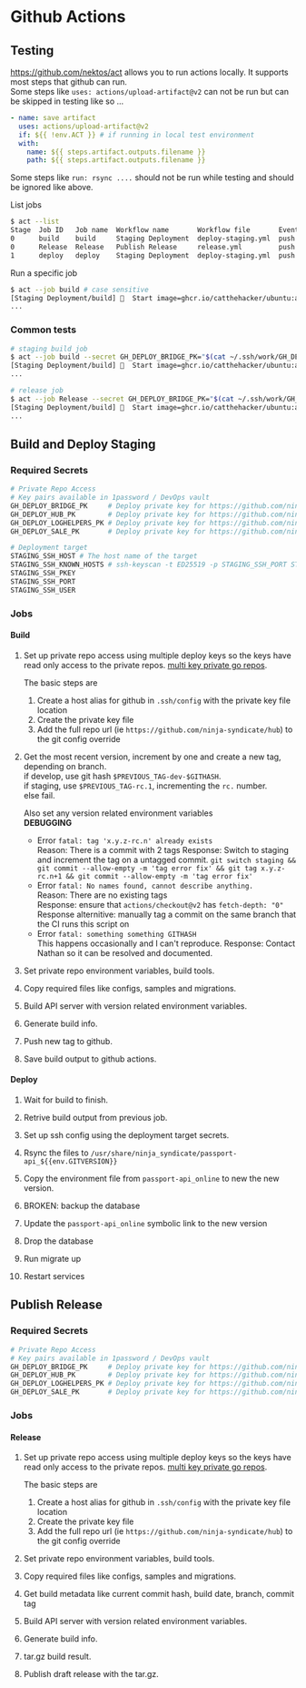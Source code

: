 # Github Actions

## Testing

<https://github.com/nektos/act> allows you to run actions locally.
It supports most steps that github can run.  
Some steps like `uses: actions/upload-artifact@v2` can not be run but can be skipped in testing like so ...

```yaml
- name: save artifact
  uses: actions/upload-artifact@v2
  if: ${{ !env.ACT }} # if running in local test environment
  with:
    name: ${{ steps.artifact.outputs.filename }}
    path: ${{ steps.artifact.outputs.filename }}
```

Some steps like `run: rsync ....` should not be run while testing and should be ignored like above.

List jobs

```sh
$ act --list
Stage  Job ID   Job name  Workflow name       Workflow file       Events
0      build    build     Staging Deployment  deploy-staging.yml  push
0      Release  Release   Publish Release     release.yml         push
1      deploy   deploy    Staging Deployment  deploy-staging.yml  push
```

Run a specific job

```sh
$ act --job build # case sensitive
[Staging Deployment/build] 🚀  Start image=ghcr.io/catthehacker/ubuntu:act-20.04
...
```

### Common tests

```sh
# staging build job
$ act --job build --secret GH_DEPLOY_BRIDGE_PK="$(cat ~/.ssh/work/GH_DEPLOY_BRIDGE_PK)" --secret GH_DEPLOY_HUB_PK="$(cat ~/.ssh/work/GH_DEPLOY_HUB_PK)" --secret GH_DEPLOY_LOGHELPERS_PK="$(cat ~/.ssh/work/GH_DEPLOY_LOGHELPERS_PK)" --secret GH_DEPLOY_SALE_PK="$(cat ~/.ssh/work/GH_DEPLOY_SALE_PK)"
[Staging Deployment/build] 🚀  Start image=ghcr.io/catthehacker/ubuntu:act-20.04
...
```

```sh
# release job
$ act --job Release --secret GH_DEPLOY_BRIDGE_PK="$(cat ~/.ssh/work/GH_DEPLOY_BRIDGE_PK)" --secret GH_DEPLOY_HUB_PK="$(cat ~/.ssh/work/GH_DEPLOY_HUB_PK)" --secret GH_DEPLOY_LOGHELPERS_PK="$(cat ~/.ssh/work/GH_DEPLOY_LOGHELPERS_PK)" --secret GH_DEPLOY_SALE_PK="$(cat ~/.ssh/work/GH_DEPLOY_SALE_PK)"
[Staging Deployment/build] 🚀  Start image=ghcr.io/catthehacker/ubuntu:act-20.04
...
```

## Build and Deploy Staging

### Required Secrets

```sh
# Private Repo Access
# Key pairs available in 1password / DevOps vault
GH_DEPLOY_BRIDGE_PK     # Deploy private key for https://github.com/ninja-syndicate/supremacy-bridge
GH_DEPLOY_HUB_PK        # Deploy private key for https://github.com/ninja-syndicate/hub
GH_DEPLOY_LOGHELPERS_PK # Deploy private key for https://github.com/ninja-software/log_helpers
GH_DEPLOY_SALE_PK       # Deploy private key for https://github.com/ninja-software/sale/

# Deployment target
STAGING_SSH_HOST # The host name of the target
STAGING_SSH_KNOWN_HOSTS # ssh-keyscan -t ED25519 -p STAGING_SSH_PORT STAGING_SSH_HOST
STAGING_SSH_PKEY
STAGING_SSH_PORT
STAGING_SSH_USER
```

### Jobs

#### Build

1. Set up private repo access using multiple deploy keys so the keys have read only access to the private repos.
    [multi key private go repos](https://gist.github.com/jrapoport/d12f60029eef017354d0ec982b918258).

    The basic steps are
    1. Create a host alias for github in `.ssh/config` with the private key file location
    2. Create the private key file
    3. Add the full repo url (ie `https://github.com/ninja-syndicate/hub`) to the git config override

2. Get the most recent version, increment by one and create a new tag, depending on branch.  
   if develop, use git hash `$PREVIOUS_TAG-dev-$GITHASH`.  
   if staging, use `$PREVIOUS_TAG-rc.1`, incrementing the `rc.` number.  
   else fail.  

   Also set any version related environment variables  
   **DEBUGGING**  
   - Error `fatal: tag 'x.y.z-rc.n' already exists`  
     Reason: There is a commit with 2 tags
     Response: Switch to staging and increment the tag on a untagged commit.
     `git switch staging && git commit --allow-empty -m 'tag error fix' && git tag x.y.z-rc.n+1 && git commit --allow-empty -m 'tag error fix'`
   - Error `fatal: No names found, cannot describe anything.`  
     Reason: There are no existing tags  
     Response: ensure that `actions/checkout@v2` has `fetch-depth: "0"`  
     Response alternitive: manually tag a commit on the same branch that the CI runs this  script on
   - Error `fatal: something something GITHASH`  
     This happens occasionally and I can't reproduce.
     Response: Contact Nathan so it can be resolved and documented.

3. Set private repo environment variables, build tools.  

4. Copy required files like configs, samples and migrations.

5. Build API server with version related environment variables.

6. Generate build info.

7. Push new tag to github.

8. Save build output to github actions.

#### Deploy

1. Wait for build to finish.

2. Retrive build output from previous job.

3. Set up ssh config using the deployment target secrets.

4. Rsync the files to `/usr/share/ninja_syndicate/passport-api_${{env.GITVERSION}}`

5. Copy the environment file from `passport-api_online` to new the new version.

6. BROKEN: backup the database

7. Update the `passport-api_online` symbolic link to the new version

8. Drop the database

9. Run migrate up

10. Restart services

## Publish Release

### Required Secrets

```sh
# Private Repo Access
# Key pairs available in 1password / DevOps vault
GH_DEPLOY_BRIDGE_PK     # Deploy private key for https://github.com/ninja-syndicate/supremacy-bridge
GH_DEPLOY_HUB_PK        # Deploy private key for https://github.com/ninja-syndicate/hub
GH_DEPLOY_LOGHELPERS_PK # Deploy private key for https://github.com/ninja-software/log_helpers
GH_DEPLOY_SALE_PK       # Deploy private key for https://github.com/ninja-software/sale/
```

### Jobs

#### Release

1. Set up private repo access using multiple deploy keys so the keys have read only access to the private repos.
    [multi key private go repos](https://gist.github.com/jrapoport/d12f60029eef017354d0ec982b918258).

    The basic steps are
    1. Create a host alias for github in `.ssh/config` with the private key file location
    2. Create the private key file
    3. Add the full repo url (ie `https://github.com/ninja-syndicate/hub`) to the git config override

2. Set private repo environment variables, build tools.  

3. Copy required files like configs, samples and migrations.

4. Get build metadata like current commit hash, build date, branch, commit tag

5. Build API server with version related environment variables.

6. Generate build info.

7. tar.gz build result.

9. Publish draft release with the tar.gz.
